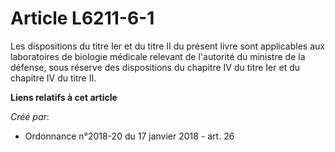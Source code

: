 # Article L6211-6-1

Les dispositions du titre Ier et du titre II du présent livre sont applicables aux laboratoires de biologie médicale relevant
de l'autorité du ministre de la défense, sous réserve des dispositions du chapitre IV du titre Ier et du chapitre IV du titre
II.

**Liens relatifs à cet article**

_Créé par_:

  - Ordonnance n°2018-20 du 17 janvier 2018 - art. 26
